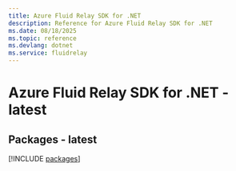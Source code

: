 ```yaml
---
title: Azure Fluid Relay SDK for .NET
description: Reference for Azure Fluid Relay SDK for .NET
ms.date: 08/18/2025
ms.topic: reference
ms.devlang: dotnet
ms.service: fluidrelay
---
```

# Azure Fluid Relay SDK for .NET - latest
## Packages - latest
[!INCLUDE [packages](fluid-relay-index.md)]